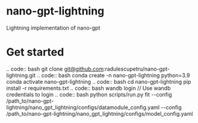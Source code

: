 # nano-gpt-lightning
Lightning implementation of nano-gpt

# Get started
.. code:: bash
   git clone git@github.com:radulescupetru/nano-gpt-lightning.git
.. code:: bash
   conda create -n nano-gpt-lightning python=3.9
   conda activate nano-gpt-lightning
.. code:: bash
   cd nano-gpt-lightning
   pip install -r requirements.txt
.. code:: bash
   wandb login
   // Use wandb credentials to login
.. code:: bash
   python scripts/run.py fit --config /path_to/nano-gpt-lightning/nano_gpt_lightning/configs/datamodule_config.yaml --config /path_to/nano-gpt-lightning/nano_gpt_lightning/configs/model_config.yaml
